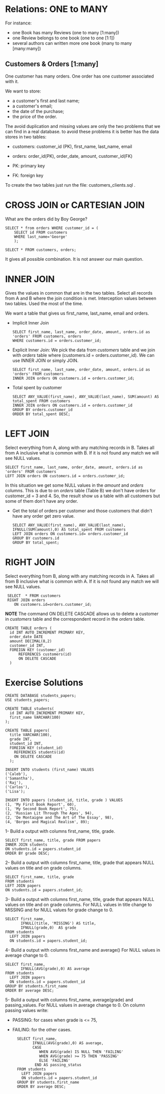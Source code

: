 # **Relations: ONE to MANY**
For instance:
- one Book has many Reviews (one to many [1:many])
- one Review belongs to one book (one to one [1:1])
- several authors can written more one book (many to many [many:many])

## **Customers & Orders [1:many]**
One customer has many orders. One order has one customer associated with it.

We want to store:
- a customer's first and last name;
- a customer's email;
- the date of the purchase;
- the price of the order.

The avoid duplication and missing values are only the two problems that we can find in a real database. to avoid these problems it is better has the data stores in two tables:
 - customers: customer_id (PK), first_name, last_name, email
 - orders: order_id(PK), order_date, amount, customer_id(FK)

- PK: primary key
- FK: foreign key

To create the two tables just run the file: customers_clients.sql .

# **CROSS JOIN or CARTESIAN JOIN**

What are the orders did by Boy George?

    SELECT * from orders WHERE customer_id = (
        SELECT id FROM customers
        WHERE last_name='George'
        );

    SELECT * FROM customers, orders;

It gives all possible combination. It is not answer our main question.

# **INNER JOIN**
Gives the values in common that are in the two tables.
Select all records from A and B where the join condition is met.
Interception values between two tables. Used the most of the time.


We want a table that gives us first_name, last_name, email and orders.

- Implicit Inner Join

      SELECT first_name, last_name, order_date, amount, orders.id as 'orders' FROM customers, orders
      WHERE customers.id = orders.customer_id;

- Explicit Inner Join: We pick the data from _customers_ table and we join with _orders_ table where (customers.id = orders.customer_id). We can use INNER JOIN or simply JOIN.

      SELECT first_name, last_name, order_date, amount, orders.id as 'orders' FROM customers
      INNER JOIN orders ON customers.id = orders.customer_id;

- Total spent by customer

      SELECT ANY_VALUE(first_name), ANY_VALUE(last_name), SUM(amount) AS total_spent FROM customers
      INNER JOIN orders ON customers.id = orders.customer_id
      GROUP BY orders.customer_id
      ORDER BY total_spent DESC;

# **LEFT JOIN**
Select everything from A, along with any matching records in B.
Takes all from A inclusive what is common with B. If it is not found
any match we will see NULL values.

    SELECT first_name, last_name, order_date, amount, orders.id as 'orders' FROM customers
    LEFT JOIN orders ON customers.id = orders.customer_id;

In this situation we get some NULL values in the _amount_ and _orders_ columns. This is due to on _orders_ table (Table B) we don't
have orders for customer_id =  3 and 4. So, the result show us a table with all customers but some of them don't have any order.

- Get the total of orders per customer and those customers that didn't have any order get zero value.

      SELECT ANY_VALUE(first_name), ANY_VALUE(last_name), IFNULL(SUM(amount),0) AS total_spent FROM customers
      LEFT JOIN orders ON customers.id= orders.customer_id
      GROUP BY customers.id
      GROUP BY total_spent;

# **RIGHT JOIN**
Select everything from B, along with any matching records in A.
Takes all from B inclusive what is common with A. If it is not found
any match we will see NULL values.


     SELECT  * FROM customers
     RIGHT JOIN orders
        ON customers.id=orders.customer_id;


**NOTE**
The command ON DELETE CASCADE allows us to delete a customer in _customers_ table and the correspondent record in the _orders_ table.

    CREATE TABLE orders (
      id INT AUTO_INCREMENT PRIMARY KEY,
      order_date DATE
      amount DECIMAL(8,2)
      customer_id INT,
      FOREIGN KEY (customer_id)
          REFERENCES customers(id)
          ON DELETE CASCADE
      )

# **Exercise Solutions**

    CREATE DATABASE students_papers;
    USE students_papers;

    CREATE TABLE students(
      id INT AUTO_INCREMENT PRIMARY KEY,
      first_name VARCHAR(100)
    );

    CREATE TABLE papers(
      title VARCHAR(100),
      grade INT,
      student_id INT,
      FOREIGN KEY (student_id)
        REFERENCES students(id)
        ON DELETE CASCADE
      );

    INSERT INTO students (first_name) VALUES
    ('Caleb'),
    ('Samantha'),
    ('Raj'),
    ('Carlos'),
    ('Lisa');

    INSERT INTO papers (student_id, title, grade ) VALUES
    (1, 'My First Book Report', 60),
    (1, 'My Second Book Report', 75),
    (2, 'Russian Lit Through The Ages', 94),
    (2, 'De Montaigne and The Art of The Essay', 98),
    (4, 'Borges and Magical Realism', 89);

1- Build a output with columns first_name, title, grade.

    SELECT first_name, title, grade FROM papers
    INNER JOIN students
    ON students.id = papers.student_id
    ORDER BY grade DESC;

2- Build a output with columns first_name, title, grade
that appears NULL values on title and on grade columns.

    SELECT first_name, title, grade
    FROM students
    LEFT JOIN papers
    ON students.id = papers.student_id;


3- Build a output with columns first_name, title, grade
that appears NULL values on title and on grade columns.
For NULL values in title change to MISSING and for NULL
values for grade change to 0.

    SELECT first_name,
           IFNULL(title, 'MISSING') AS title,
           IFNULL(grade,0)  AS grade
    FROM students
      LEFT JOIN papers
      ON students.id = papers.student_id;

4- Build a output with columns first_name and average()
For NULL values in average change to 0.

    SELECT first_name,
           IFNULL(AVG(grade),0) AS average
    FROM students
      LEFT JOIN papers
      ON students.id = papers.student_id
    GROUP BY students.first_name
    ORDER BY average DESC;

5- Build a output with columns first_name, average(grade) and passing_values. For NULL values in average change to 0. On column passing values write:
- PASSING: for cases when grade is <= 75,
- FAILING: for the other cases.

        SELECT first_name,
               IFNULL(AVG(grade),0) AS average,
               CASE
                  WHEN AVG(grade) IS NULL THEN 'FAILING'
                  WHEN AVG(grade) >= 75 THEN 'PASSING'
                  ELSE 'FAILING'
                END AS passing_status
        FROM students
          LEFT JOIN papers
          ON students.id = papers.student_id
        GROUP BY students.first_name
        ORDER BY average DESC;
